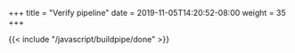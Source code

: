 +++
title = "Verify pipeline"
date = 2019-11-05T14:20:52-08:00
weight = 35
+++

{{< include "/javascript/buildpipe/done" >}}
